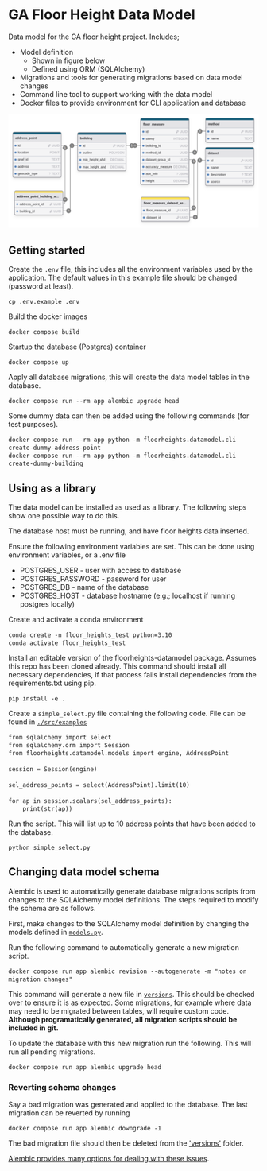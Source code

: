 # GA Floor Height Data Model

Data model for the GA floor height project. Includes;

- Model definition
  - Shown in figure below
  - Defined using ORM (SQLAlchemy)
- Migrations and tools for generating migrations based on data model changes
- Command line tool to support working with the data model
- Docker files to provide environment for CLI application and database

![Floor Heights data model schema diagram](./docs/floorheights_schema.png)

## Getting started

Create the `.env` file, this includes all the environment variables used by the application. The default values in this example file should be changed (password at least).

    cp .env.example .env

Build the docker images

    docker compose build

Startup the database (Postgres) container

    docker compose up

Apply all database migrations, this will create the data model tables in the database.

    docker compose run --rm app alembic upgrade head

Some dummy data can then be added using the following commands (for test purposes).

    docker compose run --rm app python -m floorheights.datamodel.cli create-dummy-address-point
    docker compose run --rm app python -m floorheights.datamodel.cli create-dummy-building

## Using as a library

The data model can be installed as used as a library. The following steps show one possible way to do this.

The database host must be running, and have floor heights data inserted.

Ensure the following environment variables are set. This can be done using environment variables, or a .env file

- POSTGRES_USER - user with access to database
- POSTGRES_PASSWORD - password for user
- POSTGRES_DB - name of the database
- POSTGRES_HOST - database hostname (e.g.; localhost if running postgres locally)

Create and activate a conda environment

    conda create -n floor_heights_test python=3.10
    conda activate floor_heights_test

Install an editable version of the floorheights-datamodel package. Assumes this repo has been cloned already. This command should install all necessary dependencies, if that process fails install dependencies from the requirements.txt using pip.

    pip install -e .

Create a `simple_select.py` file containing the following code. File can be found in [`./src/examples`](./src/examples/)

    from sqlalchemy import select
    from sqlalchemy.orm import Session
    from floorheights.datamodel.models import engine, AddressPoint

    session = Session(engine)

    sel_address_points = select(AddressPoint).limit(10)

    for ap in session.scalars(sel_address_points):
        print(str(ap))

Run the script. This will list up to 10 address points that have been added to the database.

    python simple_select.py

## Changing data model schema

Alembic is used to automatically generate database migrations scripts from changes
to the SQLAlchemy model definitions. The steps required to modify the schema are as
follows.

First, make changes to the SQLAlchemy model definition by changing the models defined
in [`models.py`](./src/floorheights/datamodel/models.py).

Run the following command to automatically generate a new migration script.

    docker compose run app alembic revision --autogenerate -m "notes on migration changes"

This command will generate a new file in [`versions`](./src/alembic/versions/). This should be
checked over to ensure it is as expected. Some migrations, for example where data may need
to be migrated between tables, will require custom code. **Although
programatically generated, all migration scripts should be included in git.**

To update the database with this new migration run the following. This will run all pending
migrations.

    docker compose run app alembic upgrade head

### Reverting schema changes

Say a bad migration was generated and applied to the database. The last migration can be
reverted by running

    docker compose run app alembic downgrade -1

The bad migration file should then be deleted from the ['versions'](./src/alembic/versions/)
folder.

[Alembic provides many options for dealing with these issues](https://alembic.sqlalchemy.org/).
